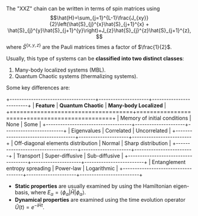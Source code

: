The "XXZ" chain can be written in terms of spin matrices using
$$\hat{H}=\sum_{j=1}^{L-1}\frac{J_{xy}}{2}\left(\hat{S}_{j}^{x}\hat{S}_{j+1}^{x} + \hat{S}_{j}^{y}\hat{S}_{j+1}^{y}\right)+J_{z}\hat{S}_{j}^{z}\hat{S}_{j+1}^{z},$$
where $\hat{S}^{\{x,y,z\}}$ are the Pauli matrices times a factor of $\frac{1}{2}$.

Usually, this type of systems can be **classified into two distinct classes**:

1. Many-body localized systems (MBL).
2. Quantum Chaotic systems (thermalizing systems).

Some key differences are:

+------------------------------------+---------------------+-------------------------+
| **Feature**                        | **Quantum Chaotic** | **Many-body Localized** |
+====================================+=====================+=========================+
| Memory of initial conditions       | None                | Some                    |
+------------------------------------+---------------------+-------------------------+
| Eigenvalues                        | Correlated          | Uncorrelated            |
+------------------------------------+---------------------+-------------------------+
| Off-diagonal elements distribution | Normal              | Sharp distribution      |
+------------------------------------+---------------------+-------------------------+
| Transport                          | Super-diffusive     | Sub-diffusive           |
+------------------------------------+---------------------+-------------------------+
| Entanglement entropy spreading     | Power-law           | Logarithmic             |
+------------------------------------+---------------------+-------------------------+

* **Static properties** are usually examined by using the Hamiltonian eigen-basis, where $E_\alpha = \left\langle {\phi_\alpha}\right .\left|{\hat{H}}\right|\left .{\phi_\alpha}\right \rangle$.
* **Dynamical properties** are examined using the time evolution operator $\hat{U}(t)=e^{-i\hat{H}t}$.